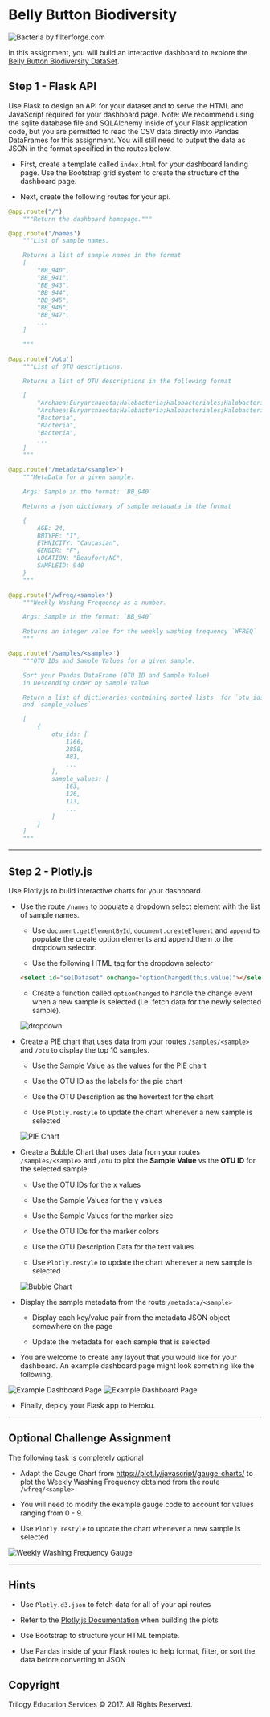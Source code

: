 # Belly Button Biodiversity

![Bacteria by filterforge.com](Images/bacteria_by_filterforgedotcom.jpg)

In this assignment, you will build an interactive dashboard to explore the [Belly Button Biodiversity DataSet](http://robdunnlab.com/projects/belly-button-biodiversity/).

## Step 1 - Flask API

Use Flask to design an API for your dataset and to serve the HTML and JavaScript required for your dashboard page. Note: We recommend using the sqlite database file and SQLAlchemy inside of your Flask application code, but you are permitted to read the CSV data directly into Pandas DataFrames for this assignment. You will still need to output the data as JSON in the format specified in the routes below.

* First, create a template called `index.html` for your dashboard landing page. Use the Bootstrap grid system to create the structure of the dashboard page.

* Next, create the following routes for your api.

```python
@app.route("/")
    """Return the dashboard homepage."""
```

```python
@app.route('/names')
    """List of sample names.

    Returns a list of sample names in the format
    [
        "BB_940",
        "BB_941",
        "BB_943",
        "BB_944",
        "BB_945",
        "BB_946",
        "BB_947",
        ...
    ]

    """
```

```python
@app.route('/otu')
    """List of OTU descriptions.

    Returns a list of OTU descriptions in the following format

    [
        "Archaea;Euryarchaeota;Halobacteria;Halobacteriales;Halobacteriaceae;Halococcus",
        "Archaea;Euryarchaeota;Halobacteria;Halobacteriales;Halobacteriaceae;Halococcus",
        "Bacteria",
        "Bacteria",
        "Bacteria",
        ...
    ]
    """
```

```python
@app.route('/metadata/<sample>')
    """MetaData for a given sample.

    Args: Sample in the format: `BB_940`

    Returns a json dictionary of sample metadata in the format

    {
        AGE: 24,
        BBTYPE: "I",
        ETHNICITY: "Caucasian",
        GENDER: "F",
        LOCATION: "Beaufort/NC",
        SAMPLEID: 940
    }
    """
```

```python
@app.route('/wfreq/<sample>')
    """Weekly Washing Frequency as a number.

    Args: Sample in the format: `BB_940`

    Returns an integer value for the weekly washing frequency `WFREQ`
    """
```

```python
@app.route('/samples/<sample>')
    """OTU IDs and Sample Values for a given sample.

    Sort your Pandas DataFrame (OTU ID and Sample Value)
    in Descending Order by Sample Value

    Return a list of dictionaries containing sorted lists  for `otu_ids`
    and `sample_values`

    [
        {
            otu_ids: [
                1166,
                2858,
                481,
                ...
            ],
            sample_values: [
                163,
                126,
                113,
                ...
            ]
        }
    ]
    """
```

- - -

## Step 2 - Plotly.js

Use Plotly.js to build interactive charts for your dashboard.

* Use the route `/names` to populate a dropdown select element with the list of sample names.

  * Use `document.getElementById`, `document.createElement` and `append` to populate the create option elements and append them to the dropdown selector.

  * Use the following HTML tag for the dropdown selector

  ```html
  <select id="selDataset" onchange="optionChanged(this.value)"></select>
  ```

  * Create a function called `optionChanged` to handle the change event when a new sample is selected (i.e. fetch data for the newly selected sample).

  ![dropdown](Images/dropdown.png)

* Create a PIE chart that uses data from your routes `/samples/<sample>` and `/otu` to display the top 10 samples.

  * Use the Sample Value as the values for the PIE chart

  * Use the OTU ID as the labels for the pie chart

  * Use the OTU Description as the hovertext for the chart

  * Use `Plotly.restyle` to update the chart whenever a new sample is selected

  ![PIE Chart](Images/pie_chart.png)

* Create a Bubble Chart that uses data from your routes `/samples/<sample>` and `/otu` to plot the **Sample Value** vs the **OTU ID** for the selected sample.

  * Use the OTU IDs for the x values

  * Use the Sample Values for the y values

  * Use the Sample Values for the marker size

  * Use the OTU IDs for the marker colors

  * Use the OTU Description Data for the text values

  * Use `Plotly.restyle` to update the chart whenever a new sample is selected

  ![Bubble Chart](Images/bubble_chart.png)

* Display the sample metadata from the route `/metadata/<sample>`

  * Display each key/value pair from the metadata JSON object somewhere on the page

  * Update the metadata for each sample that is selected

* You are welcome to create any layout that you would like for your dashboard. An example dashboard page might look something like the following.

![Example Dashboard Page](Images/dashboard_part1.png)
![Example Dashboard Page](Images/dashboard_part2.png)

* Finally, deploy your Flask app to Heroku.

- - -

## Optional Challenge Assignment

The following task is completely optional

* Adapt the Gauge Chart from <https://plot.ly/javascript/gauge-charts/> to plot the Weekly Washing Frequency obtained from the route `/wfreq/<sample>`

* You will need to modify the example gauge code to account for values ranging from 0 - 9.

* Use `Plotly.restyle` to update the chart whenever a new sample is selected

![Weekly Washing Frequency Gauge](Images/gauge.png)

- - -

## Hints

* Use `Plotly.d3.json` to fetch data for all of your api routes

* Refer to the [Plotly.js Documentation](https://plot.ly/javascript/) when building the plots

* Use Bootstrap to structure your HTML template.

* Use Pandas inside of your Flask routes to help format, filter, or sort the data before converting to JSON

## Copyright

Trilogy Education Services © 2017. All Rights Reserved.
